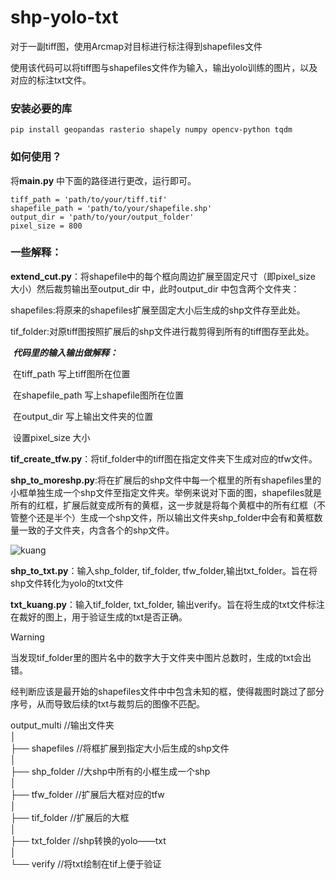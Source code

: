 # shp-yolo-txt

对于一副tiff图，使用Arcmap对目标进行标注得到shapefiles文件

使用该代码可以将tiff图与shapefiles文件作为输入，输出yolo训练的图片，以及对应的标注txt文件。

### 安装必要的库

```
pip install geopandas rasterio shapely numpy opencv-python tqdm
```

### 如何使用？

将**main.py** 中下面的路径进行更改，运行即可。

```
tiff_path = 'path/to/your/tiff.tif'
shapefile_path = 'path/to/your/shapefile.shp'
output_dir = 'path/to/your/output_folder'
pixel_size = 800
```



### 一些解释：

**extend_cut.py**：将shapefile中的每个框向周边扩展至固定尺寸（即pixel_size 大小）然后裁剪输出至output_dir 中，此时output_dir 中包含两个文件夹：

​	shapefiles:将原来的shapefiles扩展至固定大小后生成的shp文件存至此处。

​	tif_folder:对原tiff图按照扩展后的shp文件进行裁剪得到所有的tiff图存至此处。

​		***代码里的输入输出做解释：***

​				在tiff_path 写上tiff图所在位置

​				在shapefile_path 写上shapefile图所在位置

​				在output_dir 写上输出文件夹的位置

​				设置pixel_size 大小



**tif_create_tfw.py**：将tif_folder中的tiff图在指定文件夹下生成对应的tfw文件。

**shp_to_moreshp.py**:将在扩展后的shp文件中每一个框里的所有shapefiles里的小框单独生成一个shp文件至指定文件夹。举例来说对下面的图，shapefiles就是所有的红框，扩展后就变成所有的黄框，这一步就是将每个黄框中的所有红框（不管整个还是半个）生成一个shp文件，所以输出文件夹shp_folder中会有和黄框数量一致的子文件夹，内含各个的shp文件。

![kuang](F:\google_download\picture\kuang.png)

**shp_to_txt.py**：输入shp_folder, tif_folder, tfw_folder,输出txt_folder。旨在将shp文件转化为yolo的txt文件

**txt_kuang.py**：输入tif_folder, txt_folder, 输出verify。旨在将生成的txt文件标注在裁好的图上，用于验证生成的txt是否正确。

> [!WARNING]
>
> 当发现tif_folder里的图片名中的数字大于文件夹中图片总数时，生成的txt会出错。
>
> 经判断应该是最开始的shapefiles文件中中包含未知的框，使得裁图时跳过了部分序号，从而导致后续的txt与裁剪后的图像不匹配。


output_multi	//输出文件夹<br/>
│<br/>
├── shapefiles	//将框扩展到指定大小后生成的shp文件<br/>
│<br/>
├── shp_folder	//大shp中所有的小框生成一个shp<br/>
│<br/>
├── tfw_folder	//扩展后大框对应的tfw<br/>
│<br/>
├── tif_folder	//扩展后的大框<br/>
│<br/>
├── txt_folder	//shp转换的yolo——txt<br/>
│<br/>
└── verify		//将txt绘制在tif上便于验证<br/>
